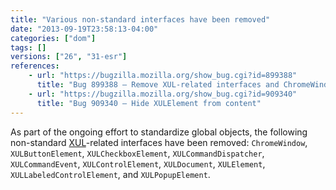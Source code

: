 ```yaml
---
title: "Various non-standard interfaces have been removed"
date: "2013-09-19T23:58:13-04:00"
categories: ["dom"]
tags: []
versions: ["26", "31-esr"]
references:
    - url: "https://bugzilla.mozilla.org/show_bug.cgi?id=899388"
      title: "Bug 899388 – Remove XUL-related interfaces and ChromeWindow from content"
    - url: "https://bugzilla.mozilla.org/show_bug.cgi?id=909340"
      title: "Bug 909340 – Hide XULElement from content"
---
```

As part of the ongoing effort to standardize global objects, the following non-standard [XUL](https://developer.mozilla.org/docs/XUL)-related interfaces have been removed: `ChromeWindow`, `XULButtonElement`, `XULCheckboxElement`, `XULCommandDispatcher`, `XULCommandEvent`, `XULControlElement`, `XULDocument`, `XULElement`, `XULLabeledControlElement`, and `XULPopupElement`.
